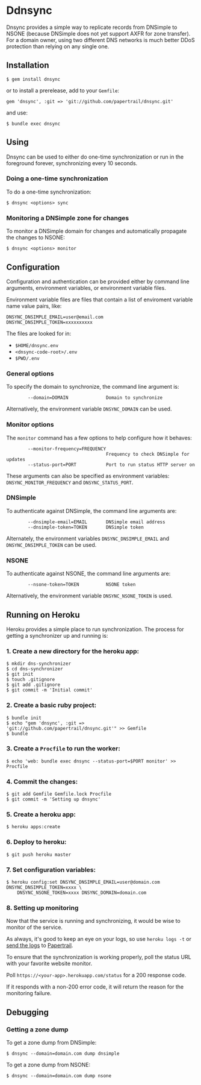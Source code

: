# Ddnsync

Dnsync provides a simple way to replicate records from DNSimple to NSONE
(because DNSimple does not yet support AXFR for zone transfer). For a domain
owner, using two different DNS networks is much better DDoS protection than
relying on any single one.


## Installation

    $ gem install dnsync

or to install a prerelease, add to your `Gemfile`:

    gem 'dnsync', :git => 'git://github.com/papertrail/dnsync.git'

and use:

    $ bundle exec dnsync

## Using

Dnsync can be used to either do one-time synchronization or run in the
foreground forever, synchronizing every 10 seconds.


### Doing a one-time synchronization

To do a one-time synchronization:

    $ dnsync <options> sync


### Monitoring a DNSimple zone for changes

To monitor a DNSimple domain for changes and automatically propagate the
changes to NSONE:

    $ dnsync <options> monitor


## Configuration

Configuration and authentication can be provided either by command line
arguments, environment variables, or environment variable files.

Environment variable files are files that contain a list of enviroment variable
name value pairs, like:

```
DNSYNC_DNSIMPLE_EMAIL=user@email.com
DNSYNC_DNSIMPLE_TOKEN=xxxxxxxxxx
```

The files are looked for in:

* `$HOME/dnsync.env`
* `<dnsync-code-root>/.env`
* `$PWD/.env`


### General options

To specify the domain to synchronize, the command line argument is:

```
        --domain=DOMAIN              Domain to synchronize
```

Alternatively, the environment variable `DNSYNC_DOMAIN` can be used.

### Monitor options

The `monitor` command has a few options to help configure how it behaves:

```
        --monitor-frequency=FREQUENCY
                                     Frequency to check DNSimple for updates
        --status-port=PORT           Port to run status HTTP server on

```

These arguments can also be specified as environment variables:
`DNSYNC_MONITOR_FREQUENCY` and `DNSYNC_STATUS_PORT`.


### DNSimple

To authenticate against DNSimple, the command line arguments are:

```
        --dnsimple-email=EMAIL       DNSimple email address
        --dnsimple-token=TOKEN       DNSimple token
```

Alternately, the environment variables `DNSYNC_DNSIMPLE_EMAIL` and
`DNSYNC_DNSIMPLE_TOKEN` can be used.

### NSONE

To authenticate against NSONE, the command line arguments are:

```
        --nsone-token=TOKEN          NSONE token
```

Alternatively, the environment variable `DNSYNC_NSONE_TOKEN` is used.


## Running on Heroku

Heroku provides a simple place to run synchronization. The process for 
getting a synchronizer up and running is:

### 1. Create a new directory for the heroku app:

    $ mkdir dns-synchronizer
    $ cd dns-synchronizer
    $ git init
    $ touch .gitignore
    $ git add .gitignore
    $ git commit -m 'Initial commit'

### 2. Create a basic ruby project:

    $ bundle init
    $ echo "gem 'dnsync', :git => 'git://github.com/papertrail/dnsync.git'" >> Gemfile
    $ bundle

### 3. Create a `Procfile` to run the worker:

    $ echo 'web: bundle exec dnsync --status-port=$PORT monitor' >> Procfile

### 4. Commit the changes:

    $ git add Gemfile Gemfile.lock Procfile
    $ git commit -m 'Setting up dnsync'

### 5. Create a heroku app:

    $ heroku apps:create

### 6. Deploy to heroku:

    $ git push heroku master

### 7. Set configuration variables:

    $ heroku config:set DNSYNC_DNSIMPLE_EMAIL=user@domain.com DNSYNC_DNSIMPLE_TOKEN=xxxx \
        DNSYNC_NSONE_TOKEN=xxxx DNSYNC_DOMAIN=domain.com

### 8. Setting up monitoring

Now that the service is running and synchronizing, it would be wise to
monitor of the service.

As always, it's good to keep an eye on your logs, so use `heroku logs -t` or
[send the logs](http://help.papertrailapp.com/kb/hosting-services/heroku/) to
[Papertrail](https://papertrailapp.com/).

To ensure that the synchronization is working properly, poll the status URL
with your favorite website monitor.

Poll `https://<your-app>.herokuapp.com/status` for a 200 response code.

If it responds with a non-200 error code, it will return the reason for the
monitoring failure.


## Debugging

### Getting a zone dump

To get a zone dump from DNSimple:

    $ dnsync --domain=domain.com dump dnsimple

To get a zone dump from NSONE:

    $ dnsync --domain=domain.com dump nsone
